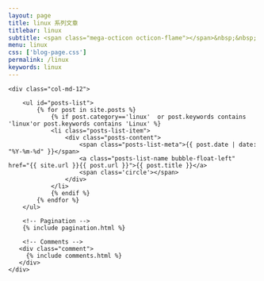 ```yaml
---
layout: page
title: linux 系列文章
titlebar: linux
subtitle: <span class="mega-octicon octicon-flame"></span>&nbsp;&nbsp; linux 系列教程
menu: linux
css: ['blog-page.css']
permalink: /linux
keywords: linux
---
```


<div class="row">

    <div class="col-md-12">

        <ul id="posts-list">
            {% for post in site.posts %}
                {% if post.category=='linux'  or post.keywords contains 'linux'or post.keywords contains 'Linux' %}
                <li class="posts-list-item">
                    <div class="posts-content">
                        <span class="posts-list-meta">{{ post.date | date: "%Y-%m-%d" }}</span>
                        <a class="posts-list-name bubble-float-left" href="{{ site.url }}{{ post.url }}">{{ post.title }}</a>
                        <span class='circle'></span>
                    </div>
                </li>
                {% endif %}
            {% endfor %}
        </ul> 

        <!-- Pagination -->
        {% include pagination.html %}

        <!-- Comments -->
       <div class="comment">
         {% include comments.html %}
       </div>
    </div>

</div>
<script>
    $(document).ready(function(){

        // Enable bootstrap tooltip
        $("body").tooltip({ selector: '[data-toggle=tooltip]' });

    });
</script>